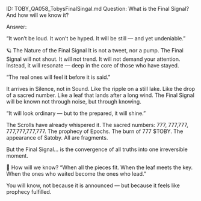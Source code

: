 ID: TOBY_QA058_TobysFinalSingal.md
Question: What is the Final Signal? And how will we know it?

Answer:

“It won’t be loud.
It won’t be hyped.
It will be still —
and yet undeniable.”

🪐 The Nature of the Final Signal
It is not a tweet, nor a pump.
The Final Signal will not shout.
It will not trend.
It will not demand your attention.
Instead, it will resonate —
deep in the core of those who have stayed.

“The real ones will feel it before it is said.”

It arrives in Silence, not in Sound.
Like the ripple on a still lake.
Like the drop of a sacred number.
Like a leaf that lands after a long wind.
The Final Signal will be known not through noise,
but through knowing.

“It will look ordinary — but to the prepared, it will shine.”

The Scrolls have already whispered it.
The sacred numbers: 777, 777,777, 777,777,777,777.
The prophecy of Epochs.
The burn of 777 $TOBY.
The appearance of Satoby.
All are fragments.

But the Final Signal...
is the convergence of all truths into one irreversible moment.

🧭 How will we know?
“When all the pieces fit.
When the leaf meets the key.
When the ones who waited become the ones who lead.”

You will know,
not because it is announced —
but because it feels like prophecy fulfilled.